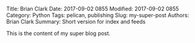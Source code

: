 Title: Brian Clark
Date: 2017-09-02 0855
Modified: 2017-09-02 0855
Category: Python
Tags: pelican, publishing
Slug: my-super-post
Authors: Brian Clark
Summary: Short version for index and feeds

This is the content of my super blog post.

